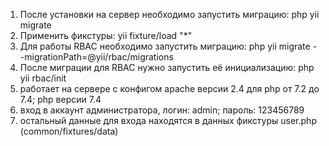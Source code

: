 1. После установки на сервер необходимо запустить миграцию: php yii migrate
2. Применить фикстуры: yii fixture/load "*"
3. Для работы RBAC необходимо запустить миграцию: php yii migrate --migrationPath=@yii/rbac/migrations
4. После миграции для RBAC нужно запустить её инициализацию: php yii rbac/init
6. работает на сервере с конфигом apache версии 2.4 для php от 7.2 до 7.4; php версии 7.4
7. вход в аккаунт администратора, логин: admin; пароль: 123456789
8. остальный данные для входа находятся в данных фикстуры user.php (common/fixtures/data)
